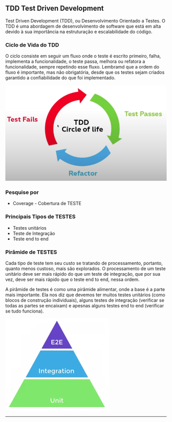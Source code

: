 ## TDD Test Driven Development
Test Driven Development (TDD), ou Desenvolvimento Orientado a Testes. O TDD é uma abordagem de desenvolvimento de software que está em alta devido à sua importância na estruturação e escalabilidade do código.

### Ciclo de Vida do TDD
O ciclo consiste em seguir um fluxo onde o teste é escrito primeiro, falha, implementa a funcionalidade, o teste passa, melhora ou refatora a funcionalidade, sempre repetindo esse fluxo. Lembramd que a ordem do fluxo é importante, mas não obrigatória, desde que os testes sejam criados garantido a confiabilidade do que foi implementado.

![alt text](ciclo.png)

### Pesquise por 
- Coverage - Cobertura de TESTE

### Principais Tipos de TESTES
- Testes unitários
- Teste de Integração
- Teste end to end

### Pirâmide de TESTES

Cada tipo de teste tem seu custo se tratando de processamento, portanto, quanto menos custoso, mais são explorados. O processamento de um teste unitário deve ser mais rápido do que um teste de integração, que por sua vez, deve ser mais rápido que o teste end to end, nessa ordem.

A pirâmide de testes é como uma pirâmide alimentar, onde a base é a parte mais importante. Ela nos diz que devemos ter muitos testes unitários (como blocos de construção individuais), alguns testes de integração (verificar se todas as partes se encaixam) e apesnas alguns testes end to end (verificar se tudo funciona).

![alt text](piramide.png)

---